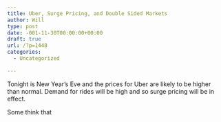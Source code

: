 ```yaml
---
title: Uber, Surge Pricing, and Double Sided Markets
author: Will
type: post
date: -001-11-30T00:00:00+00:00
draft: true
url: /?p=1448
categories:
  - Uncategorized

---
```

Tonight is New Year&#8217;s Eve and the prices for Uber are likely to be higher than normal. Demand for rides will be high and so surge pricing will be in effect.

Some think that